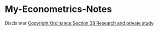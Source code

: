 # My-Econometrics-Notes

Disclaimer
[Copyright Ordinance Section 38 Research and private study](https://www.hklii.org/eng/hk/legis/ord/528/s38.html)
